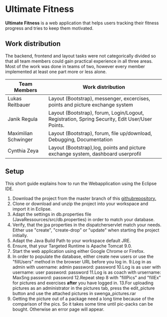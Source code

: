  # Ultimate Fitness 

**Ultimate Fitness** is a web application that helps users tracking their fitness progress and tries to keep them motivated. 
 


## Work distribution

The backend, frontend and layout tasks were not categorically divided so that all team members could gain practical experience in all three areas. Most of the work was done in teams of two, however every member implemented at least one part more or less alone.

Team Members | Work distribution
------------ | -----------------
Lukas Reitbauer | Layout (Bootstrap), messenger, excercises, points and picture exchange system
Janik Regula | Layout (Bootstrap), forum, Login/Logout, Registration, Spring Security, Edit User/User Points.
Maximilian Schwinger | Layout (Bootstrap), forum, file up/download, Debugging, Documentation
Cynthia Zeya | Layout (Bootstrap),log, points and picture exchange system, dashboard userprofil


## Setup
 
This short guide explains how to run the Webapplication using the Eclipse IDE.
1. Download the project from the master branch of this [githubrepository.](https://github.com/LukasR056/TestUltimateFitness)
2. Clone or download and unzip the project into your workspace and import it in Eclipse.
3. Adapt the settings in db.properties file (JavaRessources/src/db.properties) in order to match your database.
4. Verify, that the jpa properties in the dispatcherservlet match your needs. Either use "create", "create-drop" or "update" when starting the project initially. 
5. Adapt the Java Build Path to your workspace default JRE. 
6. Ensure, that your Targeted Runtime is Apache Tomcat 9.0.
7. Start the web application using either Google Chrome or Firefox. 
8. In order to populate the database, either create new users or use the "fillUsers" method in the browser URL before you log in.
9.Log in as admin with username: admin password: password 
10.Log is as user with username: user password: password
11.Log is as coach with ursername: MaxSng password: password
12.Repeat step 8 with "fillPics" and "fillEx" for pictures and exercises **after** you have logged in. 
13.For uploading pictures as an administrator in the pictures tab, press the edit_picture button and use the attached pictures in swenga_pictures.rar
14. Getting the picture out of a package need a long time because of the comparison of the pics. So it takes some time until pic-packs can be bought. Otherwise an error page will appear.
